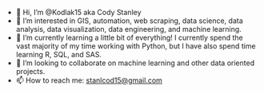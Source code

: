 - 👋 Hi, I’m @Kodlak15 aka Cody Stanley
- 👀 I’m interested in GIS, automation, web scraping, data science, data analysis, data visualization, data engineering, and machine learning. 
- 🌱 I’m currently learning a little bit of everything! I currently spend the vast majority of my time working with Python, but I have also spend time learning R, SQL, and SAS. 
- 💞️ I’m looking to collaborate on machine learning and other data oriented projects.  
- 📫 How to reach me: stanlcod15@gmail.com

<!---
Kodlak15/Kodlak15 is a ✨ special ✨ repository because its `README.md` (this file) appears on your GitHub profile.
You can click the Preview link to take a look at your changes.
--->
